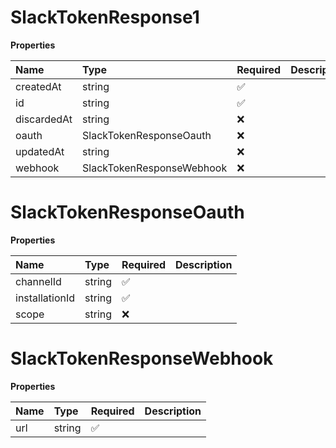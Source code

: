 # SlackTokenResponse1

**Properties**

| Name        | Type                      | Required | Description |
| :---------- | :------------------------ | :------- | :---------- |
| createdAt   | string                    | ✅       |             |
| id          | string                    | ✅       |             |
| discardedAt | string                    | ❌       |             |
| oauth       | SlackTokenResponseOauth   | ❌       |             |
| updatedAt   | string                    | ❌       |             |
| webhook     | SlackTokenResponseWebhook | ❌       |             |

# SlackTokenResponseOauth

**Properties**

| Name           | Type   | Required | Description |
| :------------- | :----- | :------- | :---------- |
| channelId      | string | ✅       |             |
| installationId | string | ✅       |             |
| scope          | string | ❌       |             |

# SlackTokenResponseWebhook

**Properties**

| Name | Type   | Required | Description |
| :--- | :----- | :------- | :---------- |
| url  | string | ✅       |             |
